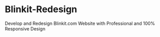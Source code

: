 # Blinkit-Redesign
 Develop and Redesign Blinkit.com Website with Professional and 100% Responsive Design
